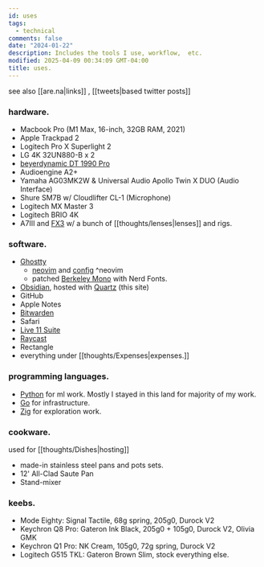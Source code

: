 ```yaml
---
id: uses
tags:
  - technical
comments: false
date: "2024-01-22"
description: Includes the tools I use, workflow,  etc.
modified: 2025-04-09 00:34:09 GMT-04:00
title: uses.
---
```


see also [[are.na|links]] , [[tweets|based twitter posts]]

### hardware.

- Macbook Pro (M1 Max, 16-inch, 32GB RAM, 2021)
- Apple Trackpad 2
- Logitech Pro X Superlight 2
- LG 4K 32UN880-B x 2
- [beyerdynamic DT 1990 Pro](https://global.beyerdynamic.com/dt-1990-pro.html)
- Audioengine A2+
- Yamaha AG03MK2W & Universal Audio Apollo Twin X DUO (Audio Interface)
- Shure SM7B w/ Cloudlifter CL-1 (Microphone)
- Logitech MX Master 3
- Logitech BRIO 4K
- A7III and [FX3](https://www.sony.ca/en/interchangeable-lens-cameras/products/ilme-fx3-body---kit) w/ a bunch of [[thoughts/lenses|lenses]] and rigs.

### software.

- [Ghostty](https://ghostty.org/)
  - [neovim](https://neovim.io/) and [config](https://github.com/aarnphm/editor) ^neovim
  - patched [Berkeley Mono](https://berkeleygraphics.com/typefaces/berkeley-mono/) with Nerd Fonts.
- [Obsidian](https://obsidian.md/), hosted with [Quartz](https://quartz.jzhao.xyz) (this site)
- GitHub
- Apple Notes
- [Bitwarden](https://bitwarden.com/)
- Safari
- [Live 11 Suite](https://www.ableton.com/en/live/)
- [Raycast](https://www.raycast.com/)
- Rectangle
- everything under [[thoughts/Expenses|expenses.]]

### programming languages.

- [Python](https://www.python.org/) for ml work. Mostly I stayed in this land for majority of my work.
- [Go](https://golang.org/) for infrastructure.
- [Zig](https://ziglang.org/) for exploration work.

### cookware.

used for [[thoughts/Dishes|hosting]]

- made-in stainless steel pans and pots sets.
- 12' All-Clad Saute Pan
- Stand-mixer

### keebs.

- Mode Eighty: Signal Tactile, 68g spring, 205g0, Durock V2
- Keychron Q8 Pro: Gateron Ink Black, 205g0 + 105g0, Durock V2, Olivia GMK
- Keychron Q1 Pro: NK Cream, 105g0, 72g spring, Durock V2
- Logitech G515 TKL: Gateron Brown Slim, stock everything else.
